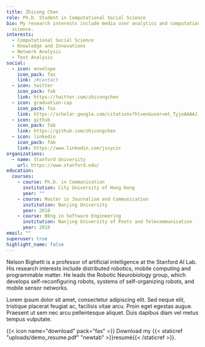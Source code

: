 ```yaml
---
title: Zhicong Chen
role: Ph.D. Student in Computational Social Science
bio: My research interests include media user analytics and computational social
  science.
interests:
  - Computational Social Science
  - Knowledge and Innovations
  - Network Analysis
  - Text Analysis
social:
  - icon: envelope
    icon_pack: fas
    link: /#contact
  - icon: twitter
    icon_pack: fab
    link: https://twitter.com/zhicongchen
  - icon: graduation-cap
    icon_pack: fas
    link: https://scholar.google.com/citations?hl=en&user=mt_TyjoAAAAJ
  - icon: github
    icon_pack: fab
    link: https://github.com/zhicongchen
  - icon: linkedin
    icon_pack: fab
    link: https://www.linkedin.com/jssyczc
organizations:
  - name: Stanford University
    url: https://www.stanford.edu/
education:
  courses:
    - course: Ph.D. in Communication
      institution: City University of Hong Kong
      year: ""
    - course: Master in Journalism and Communication
      institution: Nanjing University
      year: 2018
    - course: BEng in Software Engineering
      institution: Nanjing University of Posts and Telecommunication
      year: 2016
email: ""
superuser: true
highlight_name: false
---
```


Nelson Bighetti is a professor of artificial intelligence at the Stanford AI Lab. His research interests include distributed robotics, mobile computing and programmable matter. He leads the Robotic Neurobiology group, which develops self-reconfiguring robots, systems of self-organizing robots, and mobile sensor networks.

Lorem ipsum dolor sit amet, consectetur adipiscing elit. Sed neque elit, tristique placerat feugiat ac, facilisis vitae arcu. Proin eget egestas augue. Praesent ut sem nec arcu pellentesque aliquet. Duis dapibus diam vel metus tempus vulputate.

{{< icon name="download" pack="fas" >}} Download my {{< staticref "uploads/demo_resume.pdf" "newtab" >}}resumé{{< /staticref >}}.
